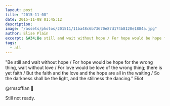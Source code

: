 ```yaml
---
layout: post
title: "2015-11-08"
date: 2015-11-08 01:45:12
description: 
image: "/assets/photos/201511/11ba48c6b73670e87d174b8120e1884a.jpg"
author: Elise Plain
excerpt: &#34;Be still and wait without hope / For hope would be hope for the wrong thing, wait without love / For love would be love of the wrong thing; there is yet faith / But the faith and the love and the hope are all in the waiting / So the darkness shall be the light, and the stillness the dancing.” Eliot
tags: 
  - all
---
```


&#34;Be still and wait without hope / For hope would be hope for the wrong thing, wait without love / For love would be love of the wrong thing; there is yet faith / But the faith and the love and the hope are all in the waiting / So the darkness shall be the light, and the stillness the dancing.” Eliot
<p></p>
<p>@rmsoffian 💙</p><p>Still not ready.</p>